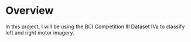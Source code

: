 # Overview
In this project, I will be using the BCI Competition III Dataset IVa to classify left and right motor imagery.  